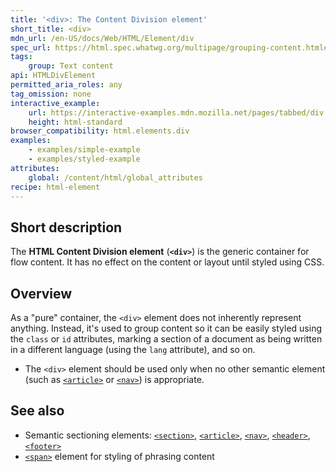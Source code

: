 ```yaml
---
title: '<div>: The Content Division element'
short_title: <div>
mdn_url: /en-US/docs/Web/HTML/Element/div
spec_url: https://html.spec.whatwg.org/multipage/grouping-content.html#the-div-element
tags:
    group: Text content
api: HTMLDivElement
permitted_aria_roles: any
tag_omission: none
interactive_example:
    url: https://interactive-examples.mdn.mozilla.net/pages/tabbed/div.html
    height: html-standard
browser_compatibility: html.elements.div
examples:
    - examples/simple-example
    - examples/styled-example
attributes:
    global: /content/html/global_attributes
recipe: html-element
---
```


## Short description

The **HTML Content Division element** (**`<div>`**) is the generic
container for flow content. It has no effect on the content or layout
until styled using CSS.

## Overview
As a "pure" container, the `<div>` element does not inherently
represent anything. Instead, it's used to group content so it can be
easily styled using the `class` or `id` attributes, marking a section of
a document as being written in a different language (using the `lang`
attribute), and so on.

- The `<div>` element should be used only when no other semantic
  element (such as
  [`<article>`](/en-US/docs/Web/HTML/Element/article)
  or
  [`<nav>`](/en-US/docs/Web/HTML/Element/nav))
  is appropriate.

## See also

- Semantic sectioning elements:
  [`<section>`](/en-US/docs/Web/HTML/Element/section),
  [`<article>`](/en-US/docs/Web/HTML/Element/article),
  [`<nav>`](/en-US/docs/Web/HTML/Element/nav),
  [`<header>`](/en-US/docs/Web/HTML/Element/header),
  [`<footer>`](/en-US/docs/Web/HTML/Element/footer)
- [`<span>`](/en-US/docs/Web/HTML/Element/span)
  element for styling of phrasing content
